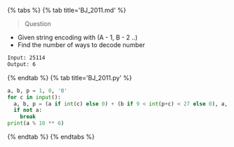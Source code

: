 {% tabs %}
{% tab title='BJ_2011.md' %}

> Question

* Given string encoding with (A - 1, B - 2 ..)
* Find the number of ways to decode number

```txt
Input: 25114
Output: 6
```

{% endtab %}
{% tab title='BJ_2011.py' %}

```py
a, b, p = 1, 0, '0'
for c in input():
  a, b, p = (a if int(c) else 0) + (b if 9 < int(p+c) < 27 else 0), a, c
  if not a:
    break
print(a % 10 ** 6)
```

{% endtab %}
{% endtabs %}
